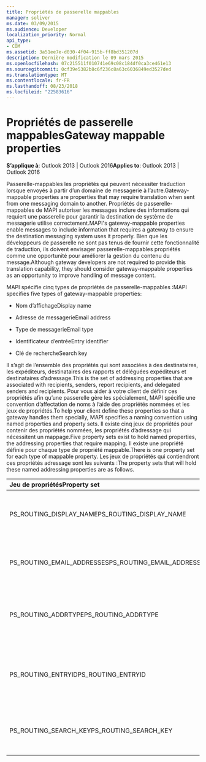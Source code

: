 ```yaml
---
title: Propriétés de passerelle mappables
manager: soliver
ms.date: 03/09/2015
ms.audience: Developer
localization_priority: Normal
api_type:
- COM
ms.assetid: 3a51ee7e-d030-4f04-915b-ff8bd351207d
description: Dernière modification le 09 mars 2015
ms.openlocfilehash: 07c215511f010741e69c08c184df0ca3ce461e13
ms.sourcegitcommit: 0cf39e5382b8c6f236c8a63c6036849ed3527ded
ms.translationtype: MT
ms.contentlocale: fr-FR
ms.lasthandoff: 08/23/2018
ms.locfileid: "22583616"
---
```

# <a name="gateway-mappable-properties"></a><span data-ttu-id="4cba9-103">Propriétés de passerelle mappables</span><span class="sxs-lookup"><span data-stu-id="4cba9-103">Gateway mappable properties</span></span>

<span data-ttu-id="4cba9-104">**S’applique à**: Outlook 2013 | Outlook 2016</span><span class="sxs-lookup"><span data-stu-id="4cba9-104">**Applies to**: Outlook 2013 | Outlook 2016</span></span> 
  
<span data-ttu-id="4cba9-105">Passerelle-mappables les propriétés qui peuvent nécessiter traduction lorsque envoyés à partir d’un domaine de messagerie à l’autre.</span><span class="sxs-lookup"><span data-stu-id="4cba9-105">Gateway-mappable properties are properties that may require translation when sent from one messaging domain to another.</span></span> <span data-ttu-id="4cba9-106">Propriétés de passerelle-mappables de MAPI autoriser les messages inclure des informations qui requiert une passerelle pour garantir la destination de système de messagerie utilise correctement.</span><span class="sxs-lookup"><span data-stu-id="4cba9-106">MAPI's gateway-mappable properties enable messages to include information that requires a gateway to ensure the destination messaging system uses it properly.</span></span> <span data-ttu-id="4cba9-107">Bien que les développeurs de passerelle ne sont pas tenus de fournir cette fonctionnalité de traduction, ils doivent envisager passerelle-mappables propriétés comme une opportunité pour améliorer la gestion du contenu du message.</span><span class="sxs-lookup"><span data-stu-id="4cba9-107">Although gateway developers are not required to provide this translation capability, they should consider gateway-mappable properties as an opportunity to improve handling of message content.</span></span>
  
<span data-ttu-id="4cba9-108">MAPI spécifie cinq types de propriétés de passerelle-mappables :</span><span class="sxs-lookup"><span data-stu-id="4cba9-108">MAPI specifies five types of gateway-mappable properties:</span></span>
  
- <span data-ttu-id="4cba9-109">Nom d’affichage</span><span class="sxs-lookup"><span data-stu-id="4cba9-109">Display name</span></span>
    
- <span data-ttu-id="4cba9-110">Adresse de messagerie</span><span class="sxs-lookup"><span data-stu-id="4cba9-110">Email address</span></span>
    
- <span data-ttu-id="4cba9-111">Type de messagerie</span><span class="sxs-lookup"><span data-stu-id="4cba9-111">Email type</span></span>
    
- <span data-ttu-id="4cba9-112">Identificateur d’entrée</span><span class="sxs-lookup"><span data-stu-id="4cba9-112">Entry identifier</span></span>
    
- <span data-ttu-id="4cba9-113">Clé de recherche</span><span class="sxs-lookup"><span data-stu-id="4cba9-113">Search key</span></span>
    
<span data-ttu-id="4cba9-114">Il s’agit de l’ensemble des propriétés qui sont associées à des destinataires, les expéditeurs, destinataires des rapports et déléguées expéditeurs et destinataires d’adressage.</span><span class="sxs-lookup"><span data-stu-id="4cba9-114">This is the set of addressing properties that are associated with recipients, senders, report recipients, and delegated senders and recipients.</span></span> <span data-ttu-id="4cba9-115">Pour vous aider à votre client de définir ces propriétés afin qu’une passerelle gère les spécialement, MAPI spécifie une convention d’affectation de noms à l’aide des propriétés nommées et les jeux de propriétés.</span><span class="sxs-lookup"><span data-stu-id="4cba9-115">To help your client define these properties so that a gateway handles them specially, MAPI specifies a naming convention using named properties and property sets.</span></span> <span data-ttu-id="4cba9-116">Il existe cinq jeux de propriétés pour contenir des propriétés nommées, les propriétés d’adressage qui nécessitent un mappage.</span><span class="sxs-lookup"><span data-stu-id="4cba9-116">Five property sets exist to hold named properties, the addressing properties that require mapping.</span></span> <span data-ttu-id="4cba9-117">Il existe une propriété définie pour chaque type de propriété mappable.</span><span class="sxs-lookup"><span data-stu-id="4cba9-117">There is one property set for each type of mappable property.</span></span> <span data-ttu-id="4cba9-118">Les jeux de propriétés qui contiendront ces propriétés adressage sont les suivants :</span><span class="sxs-lookup"><span data-stu-id="4cba9-118">The property sets that will hold these named addressing properties are as follows.</span></span>
  
|<span data-ttu-id="4cba9-119">**Jeu de propriétés**</span><span class="sxs-lookup"><span data-stu-id="4cba9-119">**Property set**</span></span>|<span data-ttu-id="4cba9-120">**Description**</span><span class="sxs-lookup"><span data-stu-id="4cba9-120">**Description**</span></span>|
|:-----|:-----|
|<span data-ttu-id="4cba9-121">PS_ROUTING_DISPLAY_NAME</span><span class="sxs-lookup"><span data-stu-id="4cba9-121">PS_ROUTING_DISPLAY_NAME</span></span>  <br/> |<span data-ttu-id="4cba9-122">Contient les propriétés de chaîne utilisées comme noms complets.</span><span class="sxs-lookup"><span data-stu-id="4cba9-122">Contains string properties used as display names.</span></span>  <br/> |
|<span data-ttu-id="4cba9-123">PS_ROUTING_EMAIL_ADDRESSES</span><span class="sxs-lookup"><span data-stu-id="4cba9-123">PS_ROUTING_EMAIL_ADDRESSES</span></span>  <br/> |<span data-ttu-id="4cba9-124">Contient les propriétés de chaîne utilisées comme adresses de messagerie.</span><span class="sxs-lookup"><span data-stu-id="4cba9-124">Contains string properties used as email addresses.</span></span>  <br/> |
|<span data-ttu-id="4cba9-125">PS_ROUTING_ADDRTYPE</span><span class="sxs-lookup"><span data-stu-id="4cba9-125">PS_ROUTING_ADDRTYPE</span></span>  <br/> |<span data-ttu-id="4cba9-126">Contient les propriétés de chaîne utilisées en tant que types d’adresse de messagerie.</span><span class="sxs-lookup"><span data-stu-id="4cba9-126">Contains string properties used as email address types.</span></span>  <br/> |
|<span data-ttu-id="4cba9-127">PS_ROUTING_ENTRYID</span><span class="sxs-lookup"><span data-stu-id="4cba9-127">PS_ROUTING_ENTRYID</span></span>  <br/> |<span data-ttu-id="4cba9-128">Contient des propriétés binaires utilisées comme les identificateurs d’entrée à long terme.</span><span class="sxs-lookup"><span data-stu-id="4cba9-128">Contains binary properties used as long-term entry identifiers.</span></span>  <br/> |
|<span data-ttu-id="4cba9-129">PS_ROUTING_SEARCH_KEY</span><span class="sxs-lookup"><span data-stu-id="4cba9-129">PS_ROUTING_SEARCH_KEY</span></span>  <br/> |<span data-ttu-id="4cba9-130">Contient des propriétés binaires utilisées en tant que clés de recherche.</span><span class="sxs-lookup"><span data-stu-id="4cba9-130">Contains binary properties used as search keys.</span></span>  <br/> |
   

